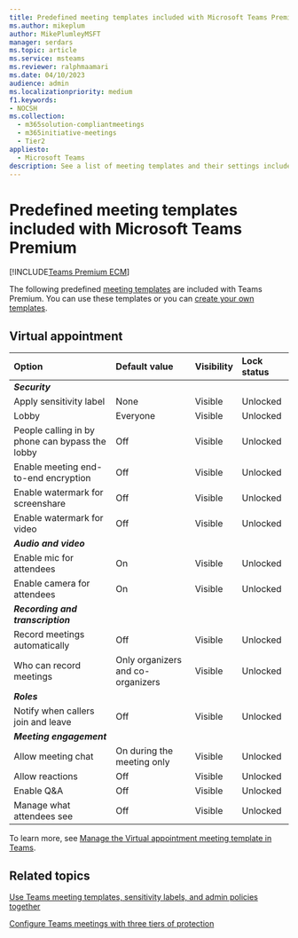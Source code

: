```yaml
---
title: Predefined meeting templates included with Microsoft Teams Premium
ms.author: mikeplum
author: MikePlumleyMSFT
manager: serdars
ms.topic: article
ms.service: msteams
ms.reviewer: ralphmaamari
ms.date: 04/10/2023
audience: admin
ms.localizationpriority: medium
f1.keywords:
- NOCSH
ms.collection: 
  - m365solution-compliantmeetings
  - m365initiative-meetings
  - Tier2
appliesto: 
  - Microsoft Teams
description: See a list of meeting templates and their settings included with Microsoft Teams Premium.
---
```


# Predefined meeting templates included with Microsoft Teams Premium

[!INCLUDE[Teams Premium ECM](includes/teams-premium-ecm.md)]

The following predefined [meeting templates](custom-meeting-templates-overview.md) are included with Teams Premium. You can use these templates or you can [create your own templates](create-custom-meeting-template.md).

<!---
Template
|Option|Default value|Visibility|Lock status|
|:-----|:------------|:---------|:----------|
|***Security***||||
|Apply sensitivity label||||
|Lobby||||
|People calling in by phone can bypass the lobby||||
|Enable meeting end-to-end encryption||||
|Enable watermark for screenshare||||
|Enable watermark for video||||
|***Audio and video***||||
|Enable mic for attendees||||
|Enable camera for attendees||||
|***Recording and transcription***||||
|Record meetings automatically||||
|Who can record meetings||||
|***Roles***||||
|Notify when callers join and leave||||
|***Meeting engagement***||||
|Allow meeting chat||||
|Allow reactions||||
|Enable Q&A||||
|Manage what attendees see||||
--->

## Virtual appointment

|Option|Default value|Visibility|Lock status|
|:-----|:------------|:---------|:----------|
|***Security***||||
|Apply sensitivity label|None|Visible|Unlocked|
|Lobby|Everyone|Visible|Unlocked|
|People calling in by phone can bypass the lobby|Off|Visible|Unlocked|
|Enable meeting end-to-end encryption|Off|Visible|Unlocked|
|Enable watermark for screenshare|Off|Visible|Unlocked|
|Enable watermark for video|Off|Visible|Unlocked|
|***Audio and video***||||
|Enable mic for attendees|On|Visible|Unlocked|
|Enable camera for attendees|On|Visible|Unlocked|
|***Recording and transcription***||||
|Record meetings automatically|Off|Visible|Unlocked|
|Who can record meetings|Only organizers and co-organizers|Visible|Unlocked|
|***Roles***||||
|Notify when callers join and leave|Off|Visible|Unlocked|
|***Meeting engagement***||||
|Allow meeting chat|On during the meeting only|Visible|Unlocked|
|Allow reactions|Off|Visible|Unlocked|
|Enable Q&A|Off|Visible|Unlocked|
|Manage what attendees see|Off|Visible|Unlocked|

To learn more, see [Manage the Virtual appointment meeting template in Teams](virtual-appointment-meeting-template.md).

## Related topics

[Use Teams meeting templates, sensitivity labels, and admin policies together](meeting-templates-sensitivity-labels-policies.md)

[Configure Teams meetings with three tiers of protection](configure-meetings-three-tiers-protection.md)

